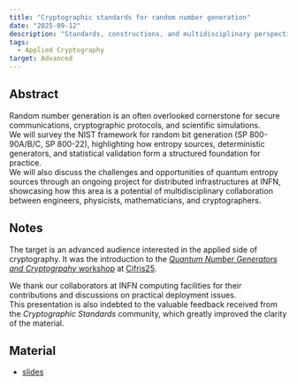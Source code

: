 ```yaml
---
title: "Cryptographic standards for random number generation"
date: "2025-09-12"
description: "Standards, constructions, and multidisciplinary perspectives."
tags:
  - Applied Cryptography
target: Advanced
---
```


## Abstract

Random number generation is an often overlooked cornerstone for secure communications, cryptographic protocols, and scientific simulations.  
We will survey the NIST framework for random bit generation (SP 800-90A/B/C, SP 800-22), highlighting how entropy sources, deterministic generators, and statistical validation form a structured foundation for practice.  
We will also discuss the challenges and opportunities of quantum entropy sources through an ongoing project for distributed infrastructures at INFN, showcasing how this area is a potential of multidisciplinary collaboration between engineers, physicists, mathematicians, and cryptographers.

## Notes

The target is an advanced audience interested in the applied side of cryptography. It was the introduction to the [*Quantum Number Generators and Cryptogrpahy* workshop](https://www.decifris.it/cifris25/workshops#QRN) at [Cifris25](https://www.decifris.it/cifris25).

We thank our collaborators at INFN computing facilities for their contributions and discussions on practical deployment issues.  
This presentation is also indebted to the valuable feedback received from the _Cryptographic Standards_ community, which greatly improved the clarity of the material.

## Material

- [slides](/pdfs/presentation_rngs_2025-09-12.pdf)
